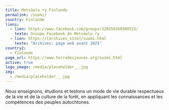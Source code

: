 ```yaml
---
title: Metsäelo ry Finlande
permalink: /suomi/
country: Finlande
liens:
  - lien: https://www.facebook.com/groups/320350169300515/
    texte: Groupe Facebook de Metsäelo ry
  - lien: https://[archives_site]/suomi.html
    texte: "Archives: page web avant 2025"
country2:
  - Finlande
page_url: https://www.terredesjeunes.org/suomi.html
active: true
logo_image: /media/placeholder__.jpg
img:
  - /media/placeholder__.jpg
---
```

Nous enseignons, étudions et testons un mode de vie durable respectueux de la vie et de la culture de la forêt, en appliquant les connaissances et les compétences des peuples autochtones.
